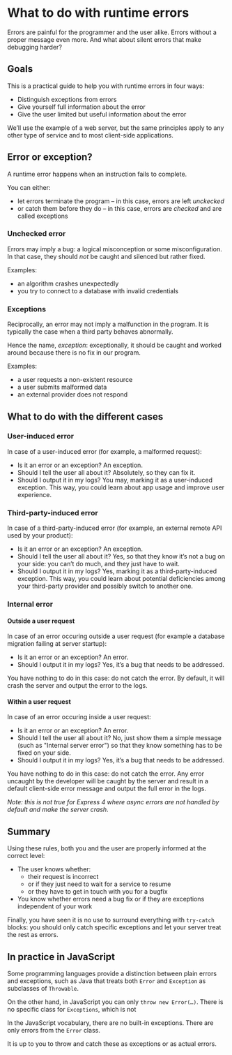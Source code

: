 # What to do with runtime errors

Errors are painful for the programmer and the user alike. Errors without a proper message even more. And what about silent errors that make debugging harder?

## Goals

This is a practical guide to help you with runtime errors in four ways:

- Distinguish exceptions from errors
- Give yourself full information about the error
- Give the user limited but useful information about the error

We’ll use the example of a web server, but the same principles apply to any other type of service and to most client-side applications.

## Error or exception?

A runtime error happens when an instruction fails to complete.

You can either:

- let errors terminate the program – in this case, errors are left _unckecked_
- or catch them before they do – in this case, errors are _checked_ and are called exceptions

### Unchecked error

Errors may imply a bug: a logical misconception or some misconfiguration. In that case, they should _not_ be caught and silenced but rather fixed.

Examples:

- an algorithm crashes unexpectedly
- you try to connect to a database with invalid credentials

### Exceptions

Reciprocally, an error may not imply a malfunction in the program. It is typically the case when a third party behaves abnormally.

Hence the name, _exception_: exceptionally, it should be caught and worked around because there is no fix in our program.

Examples:

- a user requests a non-existent resource
- a user submits malformed data
- an external provider does not respond

## What to do with the different cases

### User-induced error

In case of a user-induced error (for example, a malformed request):

- Is it an error or an exception? An exception.
- Should I tell the user all about it? Absolutely, so they can fix it.
- Should I output it in my logs? You may, marking it as a user-induced exception. This way, you could learn about app usage and improve user experience.

### Third-party-induced error

In case of a third-party-induced error (for example, an external remote API used by your product):

- Is it an error or an exception? An exception.
- Should I tell the user all about it? Yes, so that they know it’s not a bug on your side: you can’t do much, and they just have to wait.
- Should I output it in my logs? Yes, marking it as a third-party-induced exception. This way, you could learn about potential deficiencies among your third-party provider and possibly switch to another one.

### Internal error

#### Outside a user request

In case of an error occuring outside a user request (for example a database migration failing at server startup):

- Is it an error or an exception? An error.
- Should I output it in my logs? Yes, it’s a bug that needs to be addressed.

You have nothing to do in this case: do not catch the error. By default, it will crash the server and output the error to the logs.

#### Within a user request

In case of an error occuring inside a user request:

- Is it an error or an exception? An error.
- Should I tell the user all about it? No, just show them a simple message (such as "Internal server error") so that they know something has to be fixed on your side.
- Should I output it in my logs? Yes, it’s a bug that needs to be addressed.

You have nothing to do in this case: do not catch the error. Any error uncaught by the developer will be caught by the server and result in a default client-side error message and output the full error in the logs.

_Note: this is not true for Express 4 where async errors are not handled by default and make the server crash_.

## Summary

Using these rules, both you and the user are properly informed at the correct level:

- The user knows whether:
  - their request is incorrect
  - or if they just need to wait for a service to resume
  - or they have to get in touch with you for a bugfix
- You know whether errors need a bug fix or if they are exceptions independent of your work

Finally, you have seen it is no use to surround everything with `try-catch` blocks: you should only catch specific exceptions and let your server treat the rest as errors.

## In practice in JavaScript

Some programming languages provide a distinction between plain errors and exceptions, such as Java that treats both `Error` and `Exception` as subclasses of `Throwable`.

On the other hand, in JavaScript you can only `throw new Error(…)`. There is no specific class for `Exceptions`, which is not

In the JavaScript vocabulary, there are no built-in exceptions. There are only errors from the `Error` class.

It is up to you to throw and catch these as exceptions or as actual errors.
